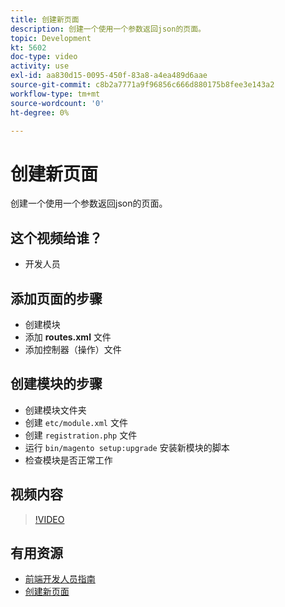```yaml
---
title: 创建新页面
description: 创建一个使用一个参数返回json的页面。
topic: Development
kt: 5602
doc-type: video
activity: use
exl-id: aa830d15-0095-450f-83a8-a4ea489d6aae
source-git-commit: c8b2a7771a9f96856c666d880175b8fee3e143a2
workflow-type: tm+mt
source-wordcount: '0'
ht-degree: 0%

---
```


# 创建新页面

创建一个使用一个参数返回json的页面。

## 这个视频给谁？

- 开发人员

## 添加页面的步骤

- 创建模块
- 添加 **routes.xml** 文件
- 添加控制器（操作）文件

## 创建模块的步骤

- 创建模块文件夹
- 创建 `etc/module.xml` 文件
- 创建 `registration.php` 文件
- 运行 `bin/magento setup:upgrade` 安装新模块的脚本
- 检查模块是否正常工作

## 视频内容

>[!VIDEO](https://video.tv.adobe.com/v/35816?quality=12&learn=on)

## 有用资源

- [前端开发人员指南](https://devdocs.magento.com/guides/v2.4/frontend-dev-guide/bk-frontend-dev-guide.html)
- [创建新页面](https://devdocs.magento.com/videos/fundamentals/create-a-new-page/)
